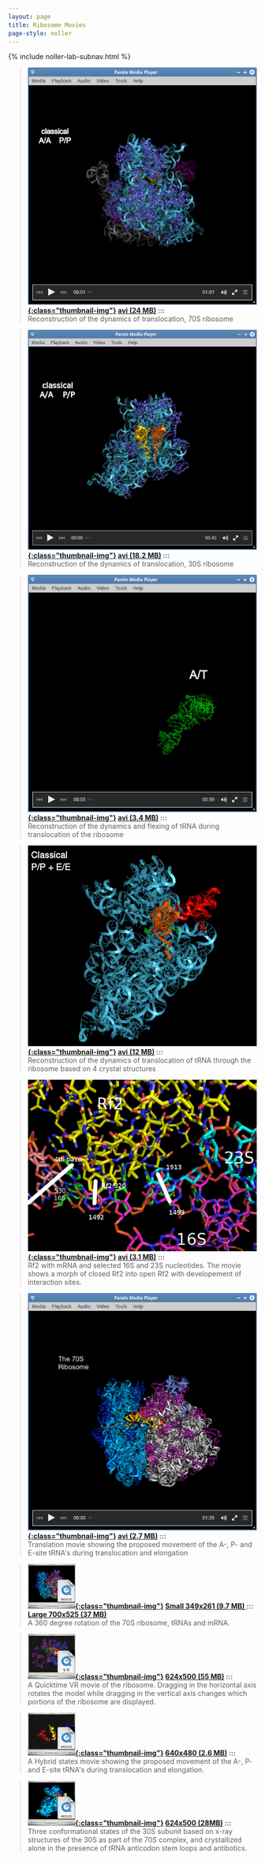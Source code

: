 ```yaml
---
layout: page
title: Ribosome Movies
page-style: noller
---
```


{% include noller-lab-subnav.html %} 


> **[![Reconstruction of the dynamics of translocation, 70S ribosome](images/scrsh70s.png){:class="thumbnail-img"}](http://rna.ucsc.edu/rnacenter/movies/ar70s.avi) [avi (24 MB)](http://rna.ucsc.edu/rnacenter/movies/ar70s.avi)  :::**<br/>
Reconstruction of the dynamics of translocation, 70S ribosome

> **[![Reconstruction of the dynamics of translocation, 30S ribosome](images/scrsh30s.png){:class="thumbnail-img"}](http://rna.ucsc.edu/rnacenter/movies/apr30s4.avi) [avi (18.2 MB)](http://rna.ucsc.edu/rnacenter/movies/apr30s4.avi)  :::**<br/>
Reconstruction of the dynamics of translocation, 30S ribosome

> **[![Reconstruction of the dynamics and flexing of tRNA during translocation of the ribosome](images/trnaflexa.png){:class="thumbnail-img"}](http://rna.ucsc.edu/rnacenter/movies/trnaflexapr.avi) [avi (3.4 MB)](http://rna.ucsc.edu/rnacenter/movies/trnaflexapr.avi) :::**<br/>
Reconstruction of the dynamics and flexing of tRNA during translocation of the ribosome

> **[![Reconstruction of the dynamics of translocation of tRNA through the ribosome based on 4 crystal structures](images/tRNA_transmov.png){:class="thumbnail-img"}](http://rna.ucsc.edu/rnacenter/movies/tRNA_translocation.avi) [avi (12 MB)](http://rna.ucsc.edu/rnacenter/movies/tRNA_translocation.avi) :::**<br/>
Reconstruction of the dynamics of translocation of tRNA through the ribosome based on 4 crystal structures

> **[![Rf2 with mRNA and selected 16S and 23S nucleotides. The movie shows a morph of closed Rf2 into open Rf2 with developement of interaction sites.](images/rf2wint.png){:class="thumbnail-img"}](http://rna.ucsc.edu/rnacenter/movies/rf2wint.avi) [avi (3.1 MB)](http://rna.ucsc.edu/rnacenter/movies/rf2wint.avi) :::**<br/>
Rf2 with mRNA and selected 16S and 23S nucleotides. The movie shows a morph of closed Rf2 into open Rf2 with developement of interaction sites.

> **[![Translation movie showing the proposed movement of the A-, P- and E-site tRNA's during translocation and elongation](images/Tran3.png){:class="thumbnail-img"}](http://rna.ucsc.edu/rnacenter/movies/Translation3.avi) [avi (2.7 MB)](http://rna.ucsc.edu/rnacenter/movies/Translation3.avi) :::**<br/>
Translation movie showing the proposed movement of the A-, P- and E-site tRNA's during translocation and elongation 

> **[![A 360 degree rotation of the 70S ribosome, tRNAs and mRNA.](images/70s_movie.jpg){:class="thumbnail-img"}](http://rna.ucsc.edu/rnacenter/movies/70s_sm.avi) [Small 349x261 (9.7 MB) ](http://rna.ucsc.edu/rnacenter/movies/70s_sm.avi) ::: [Large 700x525 (37 MB)](http://rna.ucsc.edu/rnacenter/movies/70s.avi)**<br/>
A 360 degree rotation of the 70S ribosome, tRNAs and mRNA. 

> **[![A Quicktime VR movie of the ribosome. Dragging in the horizontal axis rotates the model while dragging in the vertical axis changes which portions of the ribosome are displayed.](images/quicktime_vr.jpg){:class="thumbnail-img"}](http://rna.ucsc.edu/rnacenter/movies/70s_vr.avi) [624x500 (55 MB)](http://rna.ucsc.edu/rnacenter/movies/70s_vr.avi) :::**<br/>
A Quicktime VR movie of the ribosome. Dragging in the horizontal axis rotates the model while dragging in the vertical axis changes which portions of the ribosome are displayed.

> **[![A Hybrid states movie showing the proposed movement of the A-, P- and E-site tRNA's during translocation and elongation.](images/hybrid_states.jpg){:class="thumbnail-img"}](http://rna.ucsc.edu/rnacenter/movies/hybrid.avi) [640x480 (2.6 MB)](http://rna.ucsc.edu/rnacenter/movies/hybrid.avi) :::**<br/>
A Hybrid states movie showing the proposed movement of the A-, P- and E-site tRNA's during translocation and elongation.


> **[![Three conformational states of the 30S subunit based on x-ray structures of the 30S as part of the 70S complex, and crystallized alone in the presence of tRNA anticodon stem loops and antibotics.](images/30s_states.jpg){:class="thumbnail-img"}](http://rna.ucsc.edu/rnacenter/movies/30s_states.avi) [624x500 (28MB)](http://rna.ucsc.edu/rnacenter/movies/30s_states.avi) :::**<br/>
Three conformational states of the 30S subunit based on x-ray structures of the 30S as part of the 70S complex, and crystallized alone in the presence of tRNA anticodon stem loops and antibotics.



